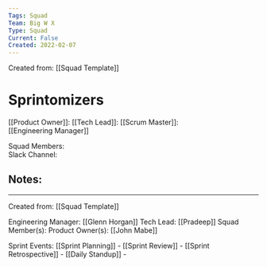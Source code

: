 ```yaml
---
Tags: Squad
Team: Big W X
Type: Squad
Current: False
Created: 2022-02-07
---
```

Created from: [[Squad Template]]

# Sprintomizers
 
[[Product Owner]]: 
[[Tech Lead]]: 
[[Scrum Master]]:  
[[Engineering Manager]]

Squad Members:  
Slack Channel: 

## Notes:

---
Created from: [[Squad Template]]

Engineering Manager: [[Glenn Horgan]]
Tech Lead: [[Pradeep]]
Squad Member(s): 
Product Owner(s): [[John Mabe]]

Sprint Events:
[[Sprint Planning]] - 
[[Sprint Review]] - 
[[Sprint Retrospective]] - 
[[Daily Standup]] - 
